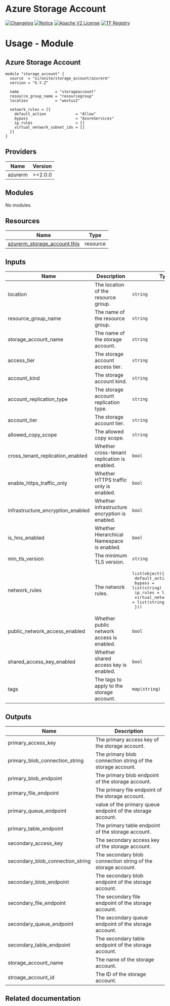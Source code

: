 <!-- BEGIN_TF_DOCS -->
 # Azure Storage Account
[![Changelog](https://img.shields.io/badge/changelog-release-green.svg)](https://registry.terraform.io/providers/hashicorp/azurerm/latest/docs/resources/storage_account) [![Notice](https://img.shields.io/badge/notice-copyright-yellow.svg)](NOTICE) [![Apache V2 License](https://img.shields.io/badge/license-Apache%20V2-orange.svg)](LICENSE) [![TF Registry](https://img.shields.io/badge/terraform-registry-blue.svg)](https://registry.terraform.io/providers/hashicorp/azurerm/latest/docs/resources/storage_account)

# Usage - Module

## Azure Storage Account

```hcl
module "storage_account" {
  source  = "sironite/storage_account/azurerm"
  version = "X.Y.Z"

  name                = "storageaccount"
  resource_group_name = "resourcegroup"
  location            = "westus2"

  network_rules = [{
    default_action             = "Allow"
    bypass                     = "AzureServices"
    ip_rules                   = []
    virtual_network_subnet_ids = []
  }]
}

```

## Providers

| Name | Version |
|------|---------|
| azurerm | >=2.0.0 |

## Modules

No modules.

## Resources

| Name | Type |
|------|------|
| [azurerm_storage_account.this](https://registry.terraform.io/providers/hashicorp/azurerm/latest/docs/resources/storage_account) | resource |

## Inputs

| Name | Description | Type | Required |
|------|-------------|------|:--------:|
| location | The location of the resource group. | `string` | yes |
| resource\_group\_name | The name of the resource group. | `string` | yes |
| storage\_account\_name | The name of the storage account. | `string` | yes |
| access\_tier | The storage account access tier. | `string` | no |
| account\_kind | The storage account kind. | `string` | no |
| account\_replication\_type | The storage account replication type. | `string` | no |
| account\_tier | The storage account tier. | `string` | no |
| allowed\_copy\_scope | The allowed copy scope. | `string` | no |
| cross\_tenant\_replication\_enabled | Whether cross-tenant replication is enabled. | `bool` | no |
| enable\_https\_traffic\_only | Whether HTTPS traffic only is enabled. | `bool` | no |
| infrastructure\_encryption\_enabled | Whether infrastructure encryption is enabled. | `bool` | no |
| is\_hns\_enabled | Whether Hierarchical Namespace is enabled. | `bool` | no |
| min\_tls\_version | The minimum TLS version. | `string` | no |
| network\_rules | The network rules. | <pre>list(object({<br>    default_action             = string<br>    bypass                     = list(string)<br>    ip_rules                   = list(string)<br>    virtual_network_subnet_ids = list(string)<br>  }))</pre> | no |
| public\_network\_access\_enabled | Whether public network access is enabled. | `bool` | no |
| shared\_access\_key\_enabled | Whether shared access key is enabled. | `bool` | no |
| tags | The tags to apply to the storage account. | `map(string)` | no |

## Outputs

| Name | Description |
|------|-------------|
| primary\_access\_key | The primary access key of the storage account. |
| primary\_blob\_connection\_string | The primary blob connection string of the storage account. |
| primary\_blob\_endpoint | The primary blob endpoint of the storage account. |
| primary\_file\_endpoint | The primary file endpoint of the storage account. |
| primary\_queue\_endpoint | value of the primary queue endpoint of the storage account. |
| primary\_table\_endpoint | The primary table endpoint of the storage account. |
| secondary\_access\_key | The secondary access key of the storage account. |
| secondary\_blob\_connection\_string | The secondary blob connection string of the storage account. |
| secondary\_blob\_endpoint | The secondary blob endpoint of the storage account. |
| secondary\_file\_endpoint | The secondary file endpoint of the storage account. |
| secondary\_queue\_endpoint | The secondary queue endpoint of the storage account. |
| secondary\_table\_endpoint | The secondary table endpoint of the storage account. |
| storage\_account\_name | The name of the storage account. |
| stroage\_account\_id | The ID of the storage account. |

## Related documentation
<!-- END_TF_DOCS -->